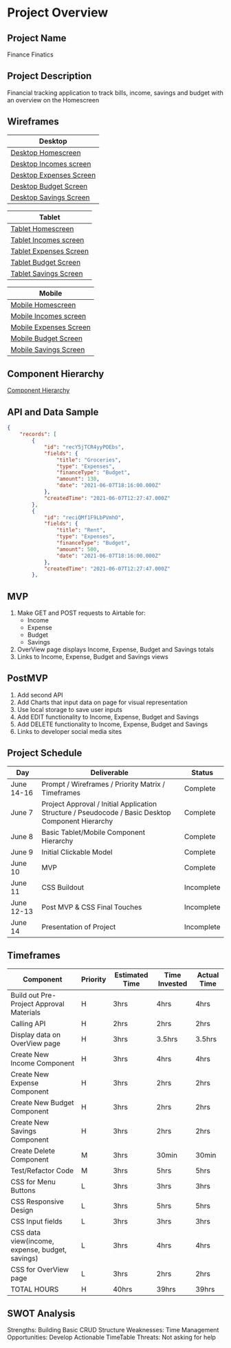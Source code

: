 # Project Overview

## Project Name
Finance Finatics

## Project Description
Financial tracking application to track bills, income, savings and budget with an overview on the Homescreen

## Wireframes

| Desktop |
|---------|
| [Desktop Homescreen](https://lucid.app/lucidchart/invitations/accept/inv_3ea4ef92-63c7-42ec-81f8-8ef9603816ab) |
| [Desktop Incomes screen](https://lucid.app/lucidchart/invitations/accept/inv_f4abd938-eb47-4619-b5ba-0676af4a199b) |
| [Desktop Expenses Screen](https://lucid.app/lucidchart/invitations/accept/inv_3635a1c8-f27d-4598-88bc-17ea37391a2e) |
| [Desktop Budget Screen](https://lucid.app/lucidchart/invitations/accept/inv_edbf83d7-65ad-4327-9107-2d56301479ac) |
| [Desktop Savings Screen](https://lucid.app/lucidchart/invitations/accept/inv_d2e1d8ca-f14d-4363-9d09-f90b40a07ea1) |

| Tablet  |
|---------|
| [Tablet Homescreen](https://lucid.app/lucidchart/invitations/accept/inv_a2116a52-6161-4eda-bc00-f5cf4f047fbd) |
| [Tablet Incomes screen](https://lucid.app/lucidchart/invitations/accept/inv_c576d970-122a-4954-a580-51555c41d263) |
| [Tablet Expenses Screen](https://lucid.app/lucidchart/invitations/accept/inv_04d4790a-de59-4204-811b-d7be4a1880fc) |
| [Tablet Budget Screen](https://lucid.app/lucidchart/invitations/accept/inv_d42f422c-3c75-4973-b276-d368facb5870) |
| [Tablet Savings Screen](https://lucid.app/lucidchart/invitations/accept/inv_febc3231-829d-4da4-b74b-741911e37815) |

| Mobile |
|--------|
| [Mobile Homescreen](https://lucid.app/lucidchart/invitations/accept/inv_afb6c62d-3589-4f40-ac0d-211777839f10) |
| [Mobile Incomes screen](https://lucid.app/lucidchart/invitations/accept/inv_ead0d304-c1cf-4ed5-8b50-b56f55623644) |
| [Mobile Expenses Screen](https://lucid.app/lucidchart/invitations/accept/inv_6964404b-4420-4f6e-b2d3-b98e8e445273) |
| [Mobile Budget Screen](https://lucid.app/lucidchart/invitations/accept/inv_a0b0ba4c-a185-40ce-a1ee-f89f38cdd668) |
| [Mobile Savings Screen](https://lucid.app/lucidchart/invitations/accept/inv_4db5c8e7-08da-4eee-b24f-e958f05edb29) |


## Component Hierarchy
[Component Hierarchy](https://lucid.app/lucidchart/invitations/accept/inv_60eb5ba4-75c5-4dc4-8fd0-5c8b7342a6da?viewport_loc=-11%2C-55%2C2005%2C1067%2C0_0)

## API and Data Sample
```json
{
    "records": [
        {
            "id": "recY5jTCR4yyPOEbs",
            "fields": {
                "title": "Groceries",
                "type": "Expenses",
                "financeType": "Budget",
                "amount": 130,
                "date": "2021-06-07T18:16:00.000Z"
            },
            "createdTime": "2021-06-07T12:27:47.000Z"
        },
        {
            "id": "reciQMf1F9LbPVmhO",
            "fields": {
                "title": "Rent",
                "type": "Expenses",
                "financeType": "Budget",
                "amount": 500,
                "date": "2021-06-07T18:16:00.000Z"
            },
            "createdTime": "2021-06-07T12:27:47.000Z"
        },
```

## MVP

1. Make GET and POST requests to Airtable for:
    -  Income 
    -  Expense 
    -  Budget 
    -  Savings  
2. OverView page displays Income, Expense, Budget and Savings totals
3. Links to Income, Expense, Budget and Savings views

## PostMVP
1. Add second API
2. Add Charts that input data on page for visual representation
3. Use local storage to save user inputs
4. Add EDIT functionality to Income, Expense, Budget and Savings
5. Add DELETE functionality to Income, Expense, Budget and Savings
6. Links to developer social media sites

## Project Schedule
|   Day   |   Deliverable   |   Status   |
|---------|-----------------|------------|
| June 14-16 | Prompt / Wireframes / Priority Matrix / Timeframes| Complete |
| June 7 | Project Approval / Initial Application Structure / Pseudocode / Basic Desktop Component Hierarchy | Complete |
| June 8 | Basic Tablet/Mobile Component Hierarchy | Complete |
| June 9 | Initial Clickable Model | Complete |
| June 10 | MVP | Complete |
| June 11 | CSS Buildout | Incomplete |
| June 12-13 | Post MVP & CSS Final Touches | Incomplete |
| June 14 | Presentation of Project | Incomplete |

## Timeframes
| Component | Priority | Estimated Time | Time Invested | Actual Time |
|-----------|----------|----------------|---------------|-------------|
| Build out Pre-Project Approval Materials | H | 3hrs | 4hrs | 4hrs |
| Calling API | H | 2hrs | 2hrs | 2hrs |
| Display data on OverView page | H | 3hrs | 3.5hrs | 3.5hrs |
| Create New Income Component | H | 3hrs | 4hrs | 4hrs |
| Create New Expense Component | H | 3hrs | 2hrs | 2hrs |
| Create New Budget Component | H | 3hrs | 2hrs | 2hrs |
| Create New Savings Component | H | 3hrs | 2hrs | 2hrs |
| Create Delete Component | M | 3hrs | 30min | 30min |
| Test/Refactor Code | M | 3hrs | 5hrs | 5hrs |
| CSS for Menu Buttons | L | 3hrs | 3hrs | 3hrs |
| CSS Responsive Design | L | 3hrs | 5hrs | 5hrs |
| CSS Input fields | L | 3hrs | 3hrs | 3hrs |
| CSS data view(income, expense, budget, savings) | L | 3hrs | 4hrs | 4hrs |
| CSS for OverView page | L | 3hrs | 2hrs | 2hrs |
| TOTAL HOURS | H | 40hrs | 39hrs | 39hrs |

## SWOT Analysis
Strengths: Building Basic CRUD Structure
Weaknesses: Time Management
Opportunities: Develop Actionable TimeTable
Threats: Not asking for help